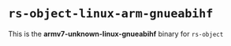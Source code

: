 # `rs-object-linux-arm-gnueabihf`

This is the **armv7-unknown-linux-gnueabihf** binary for `rs-object`
